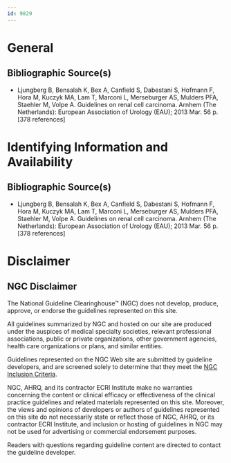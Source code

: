 ```yaml
---
id: 9829
---
```


# General

## Bibliographic Source(s)

- Ljungberg B, Bensalah K, Bex A, Canfield S, Dabestani S, Hofmann F, Hora M, Kuczyk MA, Lam T, Marconi L, Merseburger AS, Mulders PFA, Staehler M, Volpe A. Guidelines on renal cell carcinoma. Arnhem (The Netherlands): European Association of Urology (EAU); 2013 Mar. 56 p. [378 references]

# Identifying Information and Availability

## Bibliographic Source(s)

- Ljungberg B, Bensalah K, Bex A, Canfield S, Dabestani S, Hofmann F, Hora M, Kuczyk MA, Lam T, Marconi L, Merseburger AS, Mulders PFA, Staehler M, Volpe A. Guidelines on renal cell carcinoma. Arnhem (The Netherlands): European Association of Urology (EAU); 2013 Mar. 56 p. [378 references]

# Disclaimer

## NGC Disclaimer

The National Guideline Clearinghouse™ (NGC) does not develop, produce, approve, or endorse the guidelines represented on this site.

All guidelines summarized by NGC and hosted on our site are produced under the auspices of medical specialty societies, relevant professional associations, public or private organizations, other government agencies, health care organizations or plans, and similar entities.

Guidelines represented on the NGC Web site are submitted by guideline developers, and are screened solely to determine that they meet the [NGC Inclusion Criteria](/help-and-about/summaries/inclusion-criteria).

NGC, AHRQ, and its contractor ECRI Institute make no warranties concerning the content or clinical efficacy or effectiveness of the clinical practice guidelines and related materials represented on this site. Moreover, the views and opinions of developers or authors of guidelines represented on this site do not necessarily state or reflect those of NGC, AHRQ, or its contractor ECRI Institute, and inclusion or hosting of guidelines in NGC may not be used for advertising or commercial endorsement purposes.

Readers with questions regarding guideline content are directed to contact the guideline developer.

